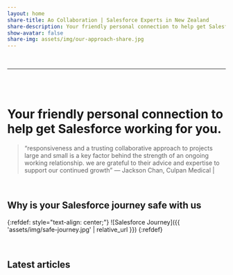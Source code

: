 ```yaml
---
layout: home
share-title: Ao Collaboration | Salesforce Experts in New Zealand
share-description: Your friendly personal connection to help get Salesforce working for you.
show-avatar: false
share-img: assets/img/our-approach-share.jpg
---
```


<br/>

***

<br/>
<br/>

# Your friendly personal connection to help get Salesforce working for you.


> “responsiveness and a trusting collaborative approach to projects large and small is a key factor behind the strength of an ongoing working relationship. we are grateful to their advice and expertise to support our continued growth” — Jackson Chan, Culpan Medical |

<br/>

## Why is your Salesforce journey safe with us

{:refdef: style="text-align: center;"}
![Salesforce Journey]({{ 'assets/img/safe-journey.jpg' | relative_url }})
{:refdef}


<br/>

## Latest articles

